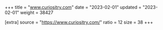 +++
title = "www.curiositry.com"
date = "2023-02-01"
updated = "2023-02-01"
weight = 38427

[extra]
source = "https://www.curiositry.com/"
ratio = 12
size = 38
+++

